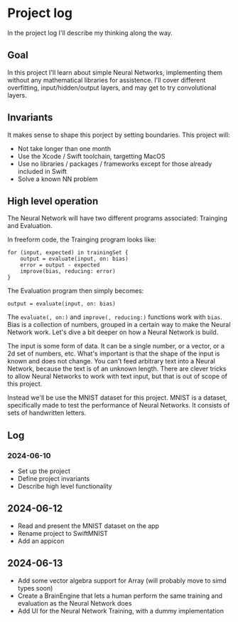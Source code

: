 
# Project log

In the project log I'll describe my thinking along the way.

## Goal

In this project I'll learn about simple Neural Networks, implementing them
without any mathematical libraries for assistence.
I'll cover different overfitting, input/hidden/output layers, and may get to 
try convolutional layers.

## Invariants

It makes sense to shape this porject by setting boundaries. This project will:

* Not take longer than one month
* Use the Xcode / Swift toolchain, targetting MacOS
* Use no libraries / packages / frameworks except for those already included in Swift
* Solve a known NN problem

## High level operation

The Neural Network will have two different programs associated: Trainging and Evaluation.

In freeform code, the Trainging program looks like:

    for (input, expected) in trainingSet {
        output = evaluate(input, on: bias)
        error = output - expected
        improve(bias, reducing: error)
    }

The Evaluation program then simply becomes:

    output = evaluate(input, on: bias)
    
The `evaluate(, on:)` and `improve(, reducing:)` functions work with `bias`.
Bias is a collection of numbers, grouped in a certain way to make the Neural Network work.
Let's dive a bit deeper on how a Neural Network is build.

The input is some form of data. It can be a single number, or a vector, or a 2d set of numbers, etc.
What's important is that the shape of the input is known and does not change. You can't feed arbitrary
text into a Neural Network, because the text is of an unknown length. There are clever tricks to allow
Neural Networks to work with text input, but that is out of scope of this project.

Instead we'll be use the MNIST dataset for this project. MNIST is a dataset, specifically made to test
the performance of Neural Networks. It consists of sets of handwritten letters.
    
## Log

### 2024-06-10

- Set up the project
- Define project invariants
- Describe high level functionality

## 2024-06-12

- Read and present the MNIST dataset on the app
- Rename project to SwiftMNIST
- Add an appicon

## 2024-06-13

- Add some vector algebra support for Array (will probably move to simd types soon)
- Create a BrainEngine that lets a human perform the same training and evaluation as the Neural Network does
- Add UI for the Neural Network Training, with a dummy implementation
